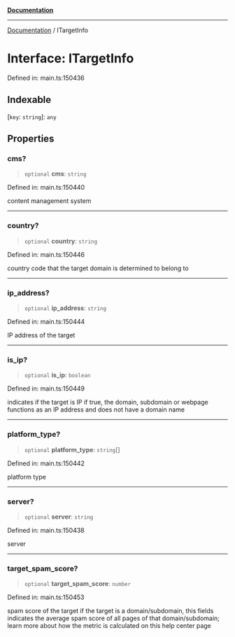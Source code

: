 [**Documentation**](../README.md)

***

[Documentation](../README.md) / ITargetInfo

# Interface: ITargetInfo

Defined in: main.ts:150436

## Indexable

\[`key`: `string`\]: `any`

## Properties

### cms?

> `optional` **cms**: `string`

Defined in: main.ts:150440

content management system

***

### country?

> `optional` **country**: `string`

Defined in: main.ts:150446

country code that the target domain is determined to belong to

***

### ip\_address?

> `optional` **ip\_address**: `string`

Defined in: main.ts:150444

IP address of the target

***

### is\_ip?

> `optional` **is\_ip**: `boolean`

Defined in: main.ts:150449

indicates if the target is IP
if true, the domain, subdomain or webpage functions as an IP address and does not have a domain name

***

### platform\_type?

> `optional` **platform\_type**: `string`[]

Defined in: main.ts:150442

platform type

***

### server?

> `optional` **server**: `string`

Defined in: main.ts:150438

server

***

### target\_spam\_score?

> `optional` **target\_spam\_score**: `number`

Defined in: main.ts:150453

spam score of the target
if the target is a domain/subdomain, this fields indicates the average spam score of all pages of that domain/subdomain;
learn more about how the metric is calculated on this help center page
